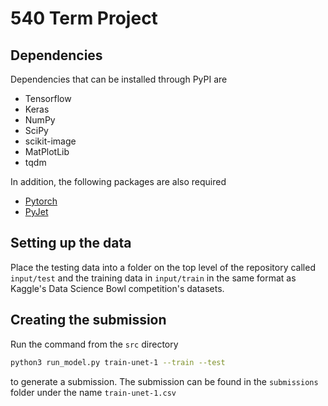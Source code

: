 # 540 Term Project

## Dependencies

Dependencies that can be installed through PyPI are

* Tensorflow
* Keras
* NumPy
* SciPy
* scikit-image
* MatPlotLib
* tqdm

In addition, the following packages are also required

* [Pytorch](http://pytorch.org/)
* [PyJet](https://abhmul.github.io/PyJet/)

## Setting up the data

Place the testing data into a folder on the top level of the repository called `input/test` and the training data in `input/train` in the same format as Kaggle's Data Science Bowl competition's datasets.

## Creating the submission

Run the command from the `src` directory

```bash
python3 run_model.py train-unet-1 --train --test
```

to generate a submission. The submission can be found in the `submissions` folder under the name `train-unet-1.csv`
